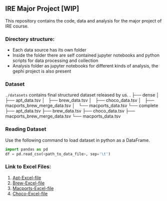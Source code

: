 ## IRE Major Project [WIP]
This repository contains the code, data and analysis for the major project of IRE course.

### Directory structure:
- Each data source has its own folder
- Inside the folder there are self contained jupyter notebooks and python scripts for data processing and collection
- Analysis folder as jupyter notebooks for different kinds of analysis, the gephi project is also present

### Dataset
`./datasets` contains final structured dataset released by us.
.
├── dense
│   ├── apt_data.tsv
│   ├── brew_data.tsv
│   ├── choco_data.tsv
│   ├── macports_brew_merge_data.tsv
│   └── macports_data.tsv
└── complete
    ├── apt_data.tsv
    ├── brew_data.tsv
    ├── choco_data.tsv
    ├── macports_brew_merge_data.tsv
    └── macports_data.tsv

### Reading Dataset
Use the following command to load dataset in python as a DataFrame.
```py
import pandas as pd
df = pd.read_csv(<path_to_data_file>, sep='\t')
```

### Link to Excel Files:
1. [Apt-Excel-file](https://docs.google.com/spreadsheets/d/1xMWIbQw3vuSdO-bKMQYdxH0ox1-Ckt71Y_mqIO-bjAU/edit?usp=sharing)
2. [Brew-Excel-file](https://docs.google.com/spreadsheets/d/1LkNQTG8Nu0ONNNnATUMilGVKmjavDm6pj_NH_8jzRXU/edit?usp=sharing) 
3. [Macports-Excel-file](https://docs.google.com/spreadsheets/d/1LisdoIsNnNSzJHk5JFwWm6hLP_eqOszEa2lj2JeRQ5I/edit?usp=sharing) 
4. [Choco-Excel-file](https://docs.google.com/spreadsheets/d/1VM-qBJIr9Z_pJQzqMsiB6cQg6DmLdwKMfl954XW1Pjk/edit?usp=sharing) 
